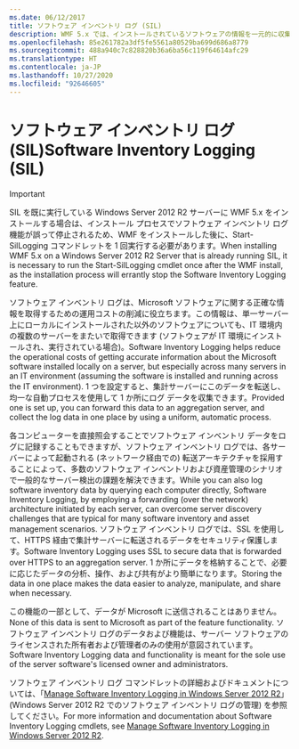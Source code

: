 ```yaml
---
ms.date: 06/12/2017
title: ソフトウェア インベントリ ログ (SIL)
description: WMF 5.x では、インストールされているソフトウェアの情報を一元的に収集して管理や監査を行いやすくする、ソフトウェア インベントリ ログ機能が追加されています。
ms.openlocfilehash: 85e261782a3df5fe5561a80529ba699d686a8779
ms.sourcegitcommit: 488a940c7c828820b36a6ba56c119f64614afc29
ms.translationtype: HT
ms.contentlocale: ja-JP
ms.lasthandoff: 10/27/2020
ms.locfileid: "92646605"
---
```

# <a name="software-inventory-logging-sil"></a><span data-ttu-id="1469b-103">ソフトウェア インベントリ ログ (SIL)</span><span class="sxs-lookup"><span data-stu-id="1469b-103">Software Inventory Logging (SIL)</span></span>

> [!IMPORTANT]
> <span data-ttu-id="1469b-104">SIL を既に実行している Windows Server 2012 R2 サーバーに WMF 5.x をインストールする場合は、インストール プロセスでソフトウェア インベントリ ログ機能が誤って停止されるため、WMF をインストールした後に、Start-SilLogging コマンドレットを 1 回実行する必要があります。</span><span class="sxs-lookup"><span data-stu-id="1469b-104">When installing WMF 5.x on a Windows Server 2012 R2 Server that is already running SIL, it is necessary to run the Start-SilLogging cmdlet once after the WMF install, as the installation process will errantly stop the Software Inventory Logging feature.</span></span>

<span data-ttu-id="1469b-105">ソフトウェア インベントリ ログは、Microsoft ソフトウェアに関する正確な情報を取得するための運用コストの削減に役立ちます。この情報は、単一サーバー上にローカルにインストールされた以外のソフトウェアについても、IT 環境内の複数のサーバーをまたいで取得できます (ソフトウェアが IT 環境にインストールされ、実行されている場合)。</span><span class="sxs-lookup"><span data-stu-id="1469b-105">Software Inventory Logging helps reduce the operational costs of getting accurate information about the Microsoft software installed locally on a server, but especially across many servers in an IT environment (assuming the software is installed and running across the IT environment).</span></span> <span data-ttu-id="1469b-106">1 つを設定すると、集計サーバーにこのデータを転送し、均一な自動プロセスを使用して 1 か所にログ データを収集できます。</span><span class="sxs-lookup"><span data-stu-id="1469b-106">Provided one is set up, you can forward this data to an aggregation server, and collect the log data in one place by using a uniform, automatic process.</span></span>

<span data-ttu-id="1469b-107">各コンピューターを直接照会することでソフトウェア インベントリ データをログに記録することもできますが、ソフトウェア インベントリ ログでは、各サーバーによって起動される (ネットワーク経由での) 転送アーキテクチャを採用することによって、多数のソフトウェア インベントリおよび資産管理のシナリオで一般的なサーバー検出の課題を解決できます。</span><span class="sxs-lookup"><span data-stu-id="1469b-107">While you can also log software inventory data by querying each computer directly, Software Inventory Logging, by employing a forwarding (over the network) architecture initiated by each server, can overcome server discovery challenges that are typical for many software inventory and asset management scenarios.</span></span> <span data-ttu-id="1469b-108">ソフトウェア インベントリ ログでは、SSL を使用して、HTTPS 経由で集計サーバーに転送されるデータをセキュリティ保護します。</span><span class="sxs-lookup"><span data-stu-id="1469b-108">Software Inventory Logging uses SSL to secure data that is forwarded over HTTPS to an aggregation server.</span></span> <span data-ttu-id="1469b-109">1 か所にデータを格納することで、必要に応じたデータの分析、操作、および共有がより簡単になります。</span><span class="sxs-lookup"><span data-stu-id="1469b-109">Storing the data in one place makes the data easier to analyze, manipulate, and share when necessary.</span></span>

<span data-ttu-id="1469b-110">この機能の一部として、データが Microsoft に送信されることはありません。</span><span class="sxs-lookup"><span data-stu-id="1469b-110">None of this data is sent to Microsoft as part of the feature functionality.</span></span> <span data-ttu-id="1469b-111">ソフトウェア インベントリ ログのデータおよび機能は、サーバー ソフトウェアのライセンスされた所有者および管理者のみの使用が意図されています。</span><span class="sxs-lookup"><span data-stu-id="1469b-111">Software Inventory Logging data and functionality is meant for the sole use of the server software's licensed owner and administrators.</span></span>

<span data-ttu-id="1469b-112">ソフトウェア インベントリ ログ コマンドレットの詳細およびドキュメントについては、「[Manage Software Inventory Logging in Windows Server 2012 R2](/previous-versions/windows/it-pro/windows-server-2012-R2-and-2012/dn383584(v=ws.11))」(Windows Server 2012 R2 でのソフトウェア インベントリ ログの管理) を参照してください。</span><span class="sxs-lookup"><span data-stu-id="1469b-112">For more information and documentation about Software Inventory Logging cmdlets, see [Manage Software Inventory Logging in Windows Server 2012 R2](/previous-versions/windows/it-pro/windows-server-2012-R2-and-2012/dn383584(v=ws.11)).</span></span>
